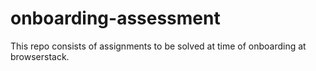 # onboarding-assessment

This repo consists of assignments to be solved at time of onboarding at browserstack.
